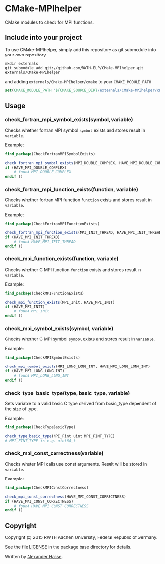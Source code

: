 # CMake-MPIhelper

CMake modules to check for MPI functions.


## Include into your project

To use CMake-MPIhelper, simply add this repository as git submodule into your own repository
```Shell
mkdir externals
git submodule add git://github.com/RWTH-ELP/CMake-MPIhelper.git externals/CMake-MPIhelper
```
and adding ```externals/CMake-MPIhelper/cmake``` to your ```CMAKE_MODULE_PATH```
```CMake
set(CMAKE_MODULE_PATH "${CMAKE_SOURCE_DIR}/externals/CMake-MPIhelper/cmake" ${CMAKE_MODULE_PATH})
```


## Usage

### check_fortran_mpi_symbol_exists(symbol, variable)

Checks whether fortran MPI symbol ```symbol``` exists and stores result in ```variable```.

Example:
```cmake
find_package(CheckFortranMPISymbolExists)

check_fortran_mpi_symbol_exists(MPI_DOUBLE_COMPLEX, HAVE_MPI_DOUBLE_COMPLEX)
if (HAVE_MPI_DOUBLE_COMPLEX)
	# found MPI_DOUBLE_COMPLEX
endif ()
```


### check_fortran_mpi_function_exists(function, variable)

Checks whether fortran MPI function ```function``` exists and stores result in ```variable```.

Example:
```cmake
find_package(CheckFortranMPIFunctionExists)

check_fortran_mpi_function_exists(MPI_INIT_THREAD, HAVE_MPI_INIT_THREAD)
if (HAVE_MPI_INIT_THREAD)
	# found HAVE_MPI_INIT_THREAD
endif ()
```


### check_mpi_function_exists(function, variable)

Checks whether C MPI function ```function``` exists and stores result in ```variable```.

Example:
```cmake
find_package(CheckMPIFunctionExists)

check_mpi_function_exists(MPI_Init, HAVE_MPI_INIT)
if (HAVE_MPI_INIT)
	# found MPI_Init
endif ()
```


### check_mpi_symbol_exists(symbol, variable)

Checks whether C MPI symbol ```symbol``` exists and stores result in ```variable```.

Example:
```cmake
find_package(CheckMPISymbolExists)

check_mpi_symbol_exists(MPI_LONG_LONG_INT, HAVE_MPI_LONG_LONG_INT)
if (HAVE_MPI_LONG_LONG_INT)
	# found MPI_LONG_LONG_INT
endif ()
```


### check_type_basic_type(type, basic_type, variable)

Sets variable to a valid basic C type derived from basic_type dependent of the
size of type.

Example:
```cmake
find_package(CheckTypeBasicType)

check_type_basic_type(MPI_Fint uint MPI_FINT_TYPE)
# MPI_FINT_TYPE is e.g. uint64_t
```


### check_mpi_const_correctness(variable)

Checks wheter MPI calls use const arguments. Result will be stored in ```variable```.

Example:
```cmake
find_package(CheckMPIConstCorrectness)

check_mpi_const_correctness(HAVE_MPI_CONST_CORRECTNESS)
if (HAVE_MPI_CONST_CORRECTNESS)
	# found HAVE_MPI_CONST_CORRECTNESS
endif ()
```


## Copyright

Copyright (c) 2015 RWTH Aachen University, Federal Republic of Germany.

See the file [LICENSE](LICENSE) in the package base directory for details.

Written by [Alexander Haase](alexander.haase@rwth-aachen.de).
